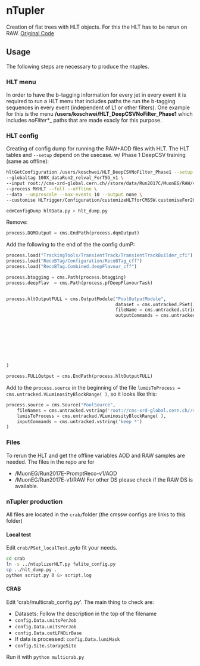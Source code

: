 # nTupler
Creation of flat trees with HLT objects. For this the HLT has to be rerun on RAW. [Original Code](https://github.com/silviodonato/usercode/tree/NtuplerFromHLT2017_V8)

## Usage
The following steps are necessary to produce the ntuples.

### HLT menu

In order to have the b-tagging information for every jet in every event it is required to run a HLT menu that includes paths the run the b-tagging sequences in every event (independent of L1 or other filters). One example for this is the menu __/users/koschwei/HLT_DeepCSVNoFilter_Phase1__ which includes __noFilter_*__ paths that are made exacly for this purpose.

### HLT config
Creating of config dump for running the RAW+AOD files with HLT. The HLT tables and `--setup` depend on the usecase.
w/ Phase 1 DeepCSV training (same as offline):
```bash
hltGetConfiguration /users/koschwei/HLT_DeepCSVNoFilter_Phase1 --setup /dev/CMSSW_10_0_0/GRun  \
--globaltag 100X_dataRun2_relval_ForTSG_v1 \
--input root://cms-xrd-global.cern.ch//store/data/Run2017C/MuonEG/RAW/v1/000/299/368/00000/00E9C4F1-E76B-E711-8952-02163E01A27B.root \
--process MYHLT --full --offline \
--data --unprescale --max-events 10 --output none \
--customise HLTrigger/Configuration/customizeHLTforCMSSW.customiseFor2017DtUnpacking > hltData.py

edmConfigDump hltData.py > hlt_dump.py
```

Remove:
```python
process.DQMOutput = cms.EndPath(process.dqmOutput)
```
Add the following to the end of the the config dumP:
```python
process.load("TrackingTools/TransientTrack/TransientTrackBuilder_cfi")
process.load("RecoBTag/Configuration/RecoBTag_cff")
process.load("RecoBTag.Combined.deepFlavour_cff")

process.btagging = cms.Path(process.btagging)
process.deepFlav  = cms.Path(process.pfDeepFlavourTask)


process.hltOutputFULL = cms.OutputModule("PoolOutputModule",
                                         dataset = cms.untracked.PSet(),
                                         fileName = cms.untracked.string('./cmsswPreProcessing.root'),
                                         outputCommands = cms.untracked.vstring('drop *',
                                                                                'keep reco*_*_*_*',
                                                                                "drop *Tau*_*_*_*",
                                                                                "drop *Muon*_*_*_*",
                                                                                "drop *Electron*_*_*_*",
                                                                                "drop *MET*_*_*_*",
                                                                                "drop *Photons*_*_*_*",
                                                                                "drop *Cluster*_*_*_*",
                                                                                "drop *Ecal*_*_*_*")
)

process.FULLOutput = cms.EndPath(process.hltOutputFULL)
```
Add to the `process.source` in the beginning of the file `lumisToProcess = cms.untracked.VLuminosityBlockRange( )`, so it looks like this:
```python
process.source = cms.Source("PoolSource",
    fileNames = cms.untracked.vstring('root://cms-xrd-global.cern.ch//store/data/Run2017C/MuonEG/RAW/v1/000/299/368/00000/00E9C4F1-E76B-E711-8952-02163E01A27B.root'),
    lumisToProcess = cms.untracked.VLuminosityBlockRange( ),
    inputCommands = cms.untracked.vstring('keep *')
)
```

### Files
To rerun the HLT and get the offline variables AOD and RAW samples are needed. The files in the repo are for 
* /MuonEG/Run2017E-PromptReco-v1/AOD
* /MuonEG/Run2017E-v1/RAW
For other DS please check if the RAW DS is available.

### nTupler production

All files are located in the `crab/`folder (the cmssw configs are links to this folder)

#### Local test
Edit `crab/PSet_localTest.py`to fit your needs.
```bash
cd crab
ln -s ../ntuplizerHLT.py fwlite_config.py
cp ../hlt_dump.py .
python script.py 0 &> script.log
```


#### CRAB
Edit 'crab/multicrab_config.py'. The main thing to check are:
* Datasets: Follow the description in the top of the filename
* `config.Data.unitsPerJob`
* `config.Data.unitsPerJob`
* `config.Data.outLFNDirBase`
* If data is processed: `config.Data.lumiMask`
* `config.Site.storageSite`

Run it with `python multicrab.py`

